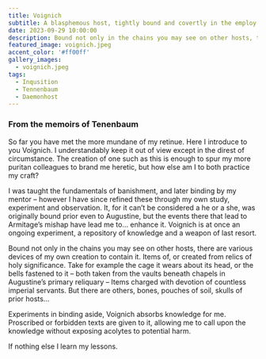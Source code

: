 ```yaml
---
title: Voignich
subtitle: A blasphemous host, tightly bound and covertly in the employ of Tenenbaum. 
date: 2023-09-29 10:00:00
description: Bound not only in the chains you may see on other hosts, there are various devices of my own creation to contain it. Items of, or created from relics of holy significance.
featured_image: voignich.jpeg
accent_color: '#ff00ff'
gallery_images:
  - voignich.jpeg
tags:
  - Inqusition
  - Tennenbaum
  - Daemonhost
---
```



### From the memoirs of Tenenbaum
So far you have met the more mundane of my retinue. Here I introduce to you Voignich. I understandably keep it out of view except in the direst of circumstance. The creation of one such as this is enough to spur my more puritan colleagues to brand me heretic, but how else am I to both practice my craft?

I was taught the fundamentals of banishment, and later binding by my mentor – however I have since refined these through my own study, experiment and observation. It, for it can’t be considered a he or a she, was originally bound prior even to Augustine, but the events there that lead to Armitage’s mishap have lead me to… enhance it. Voignich is at once an ongoing experiment, a repository of knowledge and a weapon of last resort.

Bound not only in the chains you may see on other hosts, there are various devices of my own creation to contain it. Items of, or created from relics of holy significance. Take for example the cage it wears about its head, or the bells fastened to it – both taken from the vaults beneath chapels in Augustine’s primary reliquary – Items charged with devotion of countless imperial servants. But there are others, bones, pouches of soil, skulls of prior hosts…

Experiments in binding aside, Voignich absorbs knowledge for me. Proscribed or forbidden texts are given to it, allowing me to call upon the knowledge without exposing acolytes to potential harm.

If nothing else I learn my lessons.